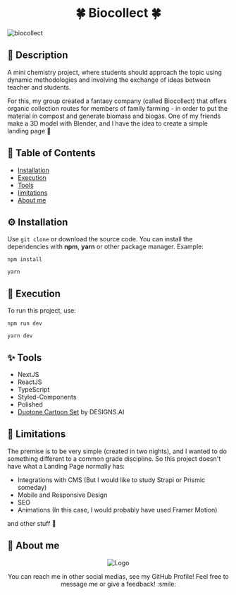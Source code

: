 <div align="center">
  
# 🍀 Biocollect 🍀
  
</div>

![biocollect](https://user-images.githubusercontent.com/75103144/145992463-61996c80-2aa3-40ee-868b-a6eea9ccf90d.gif)

## 📘 Description

A mini chemistry project, where students should approach the topic using dynamic methodologies and involving the exchange of ideas between teacher and students. 

For this, my group created a fantasy company (called Biocollect) that offers organic collection routes for members of family farming - in order to put the material in compost and generate biomass and biogas. One of my friends make a 3D model with Blender, and I have the idea to create a simple landing page 👾

## 🚩 Table of Contents

- [Installation](#-installation)
- [Execution](#-execution)
- [Tools](#-tools)
- [limitations](#-limitations)
- [About me](#-about-me)

## ⚙ Installation

Use `git clone` or download the source code. You can install the dependencies with **npm**, **yarn** or other package manager. Example:
```
npm install
```
```
yarn
```

## 🧩 Execution

To run this project, use:

```
npm run dev
```
```
yarn dev
```


## ✨ Tools

- NextJS
- ReactJS
- TypeScript
- Styled-Components
- Polished
- [Duotone Cartoon Set](https://designs.ai/graphicmaker/illustrations/Duotone_Cartoon_Set) by DESIGNS.AI


## 🎃 Limitations

The premise is to be very simple (created in two nights), and I wanted to do something different to a common grade discipline. So this project doesn't have what a Landing Page normally has:

- Integrations with CMS (But I would like to study Strapi or Prismic someday)
- Mobile and Responsive Design
- SEO
- Animations (In this case, I would probably have used Framer Motion)

and other stuff 🤠

## 🐘 About me

<p align = "center">
  <img src = "https://i.ibb.co/x7d4DBt/Asset-1.png" alt = "Logo" border = "0">
</p> 

<p align = "center">
  You can reach me in other social medias, see my GitHub Profile!
  Feel free to message me or give a feedback! :smile:
</p> 



